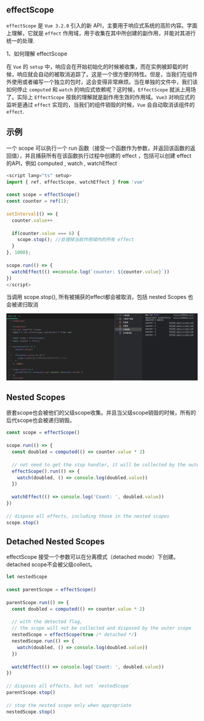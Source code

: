 ## effectScope

`effectScope` 是 `Vue 3.2.0` 引入的新 API，主要用于响应式系统的高阶内容。字面上理解，它就是 `effect` 作用域，用于收集在其中所创建的副作用，并能对其进行统一的处理.

1、如何理解 effectScope

在 `Vue` 的 `setup` 中，响应会在开始初始化的时候被收集，而在实例被卸载的时候，响应就会自动的被取消追踪了。这是一个很方便的特性。但是，当我们在组件外使用或者编写一个独立的包时，这会变得非常麻烦。当在单独的文件中，我们该如何停止 `computed` 和 `watch` 的响应式依赖呢？这时候，`EffectScope` 就派上用场了。实际上 `EffectScope` 按我的理解就是副作用生效的作用域。`Vue3` 对响应式的监听是通过 `effect` 实现的，当我们的组件销毁的时候，`Vue` 会自动取消该组件的 `effect`.

## 示例
一个 scope 可以执行一个 run 函数（接受一个函数作为参数，并返回该函数的返回值），并且捕获所有在该函数执行过程中创建的 effect ，包括可以创建 effect 的API，例如 computed , watch , watchEffect
```js
<script lang="ts" setup>
import { ref, effectScope, watchEffect } from 'vue'
  
const scope = effectScope()
const counter = ref(1);
  
setInterval(() => {
  counter.value++
  
  if(counter.value === 6) {
    scope.stop(); //处理掉当前作用域内的所有 effect
  }
}, 1000);

scope.run(() => {
  watchEffect(() =>console.log(`counter: ${counter.value}`))
})
</script>
```

当调用 scope.stop(), 所有被捕获的effect都会被取消，包括 nested Scopes 也会被递归取消

![Alt text](image-4.png)


## Nested Scopes
嵌套scope也会被他们的父级scope收集。并且当父级scope销毁的时候，所有的后代scope也会被递归销毁。

```js
const scope = effectScope()

scope.run(() => {
  const doubled = computed(() => counter.value * 2)

  // not need to get the stop handler, it will be collected by the outer scope
  effectScope().run(() => {
    watch(doubled, () => console.log(doubled.value))
  })

  watchEffect(() => console.log('Count: ', doubled.value))
})

// dispose all effects, including those in the nested scopes
scope.stop()

```

## Detached Nested Scopes
effectScope 接受一个参数可以在分离模式（detached mode）下创建。 detached scope不会被父级collect。

```js
let nestedScope

const parentScope = effectScope()

parentScope.run(() => {
  const doubled = computed(() => counter.value * 2)

  // with the detected flag,
  // the scope will not be collected and disposed by the outer scope
  nestedScope = effectScope(true /* detached */)
  nestedScope.run(() => {
    watch(doubled, () => console.log(doubled.value))
  })

  watchEffect(() => console.log('Count: ', doubled.value))
})

// disposes all effects, but not `nestedScope`
parentScope.stop()

// stop the nested scope only when appropriate
nestedScope.stop()

```